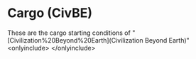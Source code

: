 # Cargo (CivBE)

These are the cargo starting conditions of "[Civilization%20Beyond%20Earth](Civilization Beyond Earth)"
&lt;onlyinclude&gt;
&lt;/onlyinclude&gt;
